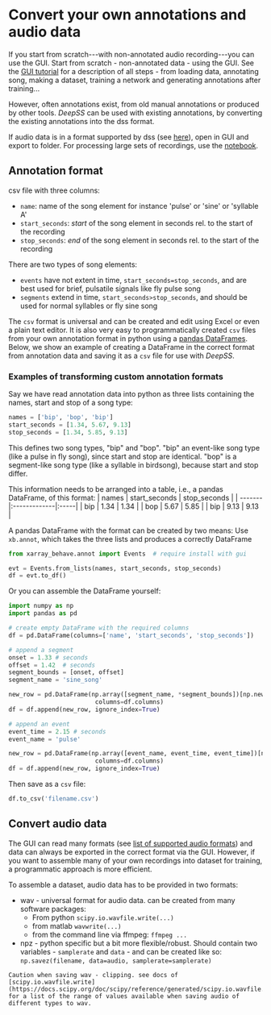 # Convert your own annotations and audio data
If you start from scratch---with non-annotated audio recording---you can use the GUI. Start from scratch - non-annotated data - using the GUI. See the [GUI tutorial](/tutorials_gui/tutorials_gui) for a description of all steps - from loading data, annotating song, making a dataset, training a network and generating annotations after training...

However, often annotations exist, from old manual annotations or produced by other tools. _DeepSS_ can be used with existing annotations, by converting the existing annotations into the dss format.

If audio data is in a format supported by dss (see [here]()), open in GUI and export to folder. For processing large sets of recordings, use the [notebook]().

## Annotation format
csv file with three columns:
- `name`: name of the song element for instance 'pulse' or 'sine' or 'syllable A'
- `start_seconds`: *start* of the song element in seconds rel. to the start of the recording
- `stop_seconds`: *end* of the song element in seconds rel. to the start of the recording

There are two types of song elements:
- `events` have not extent in time, `start_seconds=stop_seconds`, and are best used for brief, pulsatile signals like fly pulse song
- `segments` extend in time, `start_seconds>stop_seconds`, and should be used for normal syllables or fly sine song

The `csv` format is universal and can be created and edit using Excel or even a plain text editor. It is also very easy to programmatically created `csv` files from your own annotation format in python using a [pandas DataFrames](https://pandas.pydata.org/pandas-docs/stable/reference/api/pandas.DataFrame.to_csv.html). Below, we show an example of creating a DataFrame in the correct format from annotation data and saving it as a `csv` file for use with _DeepSS_.


### Examples of transforming custom annotation formats
Say we have read annotation data into python as three lists containing the names, start and stop of a song type:
```python
names = ['bip', 'bop', 'bip']
start_seconds = [1.34, 5.67, 9.13]
stop_seconds = [1.34, 5.85, 9.13]
```
This defines two song types, "bip" and "bop". "bip" an event-like song type (like a pulse in fly song), since start and stop are identical. "bop" is a segment-like song type (like a syllable in birdsong), because start and stop differ.

This information needs to be arranged into a table, i.e., a pandas DataFrame, of this format:
| names   | start_seconds    | stop_seconds  |
| ------- |:-------------|:-----|
| bip      | 1.34 | 1.34 |
| bop      | 5.67   | 5.85 |
| bip      | 9.13   |  9.13 |

A pandas DataFrame with the format can be created by two means:
Use `xb.annot`, which takes the three lists and produces a correctly  DataFrame
```python
from xarray_behave.annot import Events  # require install with gui

evt = Events.from_lists(names, start_seconds, stop_seconds)
df = evt.to_df()
```

Or you can assemble the DataFrame yourself:

```python
import numpy as np
import pandas as pd

# create empty DataFrame with the required columns
df = pd.DataFrame(columns=['name', 'start_seconds', 'stop_seconds'])

# append a segment
onset = 1.33 # seconds
offset = 1.42  # seconds
segment_bounds = [onset, offset]
segment_name = 'sine_song'

new_row = pd.DataFrame(np.array([segment_name, *segment_bounds])[np.newaxis,:],
                        columns=df.columns)
df = df.append(new_row, ignore_index=True)

# append an event
event_time = 2.15 # seconds
event_name = 'pulse'

new_row = pd.DataFrame(np.array([event_name, event_time, event_time])[np.newaxis,:],
                        columns=df.columns)
df = df.append(new_row, ignore_index=True)
```

Then save as a `csv` file:
```python
df.to_csv('filename.csv')
```


## Convert audio data
The GUI can read many formats (see [list of supported audio formats](/tutorials_gui/load)) and data can always be exported in the correct format via the GUI.
However, if you want to assemble many of your own recordings into dataset for training, a programmatic approach is more efficient.

To assemble a dataset, audio data has to be provided in two formats:
- wav - universal format for audio data. can be created from many software packages:
    - From python `scipy.io.wavfile.write(...)`
    - from matlab `wavwrite(...)`
    - from the command line via ffmpeg: `ffmpeg ...`
- npz - python specific but a bit more flexible/robust. Should contain two variables - `samplerate` and `data` - and can be created like so: `np.savez(filename, data=audio, samplerate=samplerate)`


```{warning}
Caution when saving wav - clipping. see docs of [scipy.io.wavfile.write](https://docs.scipy.org/doc/scipy/reference/generated/scipy.io.wavfile.write.html) for a list of the range of values available when saving audio of different types to wav.
```